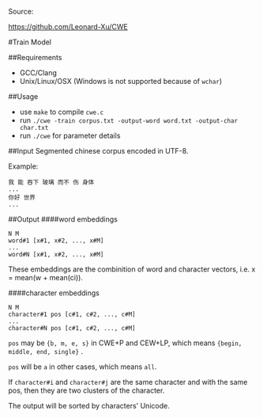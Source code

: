 Source:

https://github.com/Leonard-Xu/CWE


#Train Model

##Requirements
- GCC/Clang
- Unix/Linux/OSX (Windows is not supported because of `wchar`)

##Usage
- use `make` to compile `cwe.c`
- run `./cwe -train corpus.txt -output-word word.txt -output-char char.txt`
- run `./cwe` for parameter details 

##Input
Segmented chinese corpus encoded in UTF-8. 

Example:

```
我 能 吞下 玻璃 而不 伤 身体
...
你好 世界
...

```

##Output
####word embeddings
```
N M
word#1 [x#1, x#2, ..., x#M]
...
word#N [x#1, x#2, ..., x#M]
```
These embeddings are the combinition of word and character vectors, i.e. x = mean(w + mean(ci)). 

####character embeddings
```
N M
character#1 pos [c#1, c#2, ..., c#M]
...
character#N pos [c#1, c#2, ..., c#M]
```

`pos` may be `{b, m, e, s}` in CWE+P and CEW+LP, which means `{begin, middle, end, single}` .

`pos` will be `a` in other cases, which means `all`.

If `character#i` and `character#j` are the same character and with the same pos, then they are two clusters of the character.

The output will be sorted by characters' Unicode.

